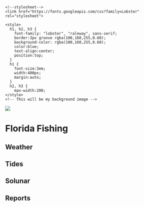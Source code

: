 <!DOCTYPE html>
<html>
  <head>
    <title>Florida Fishing</title>
   
   <!--Reference For future stylesheet
   <link
     href="/style.css"
     type="text/css"
     rel="stylesheet"> -->
     
    <!--stylesheet-->
    <link href="https://fonts.googleapis.com/css?family=Lobster" rel="stylesheet">
    
    <style>  
      h1, h2, h3 {
        font-family: "lobster", "raleway", sans-serif;
        border:3px groove rgba(100,160,255,0.60);
        background-color: rgba(100,160,255,0.60);
        color:blue;
        text-align:center;
        position:top;       
      }
      h1 {
        font-size:3em;
        width:400px;
        margin:auto; 
      }
      h2, h3 {
        max-width:200;
    </style>
    <!-- This will be my background image -->
   <img
        src="http://i1067.photobucket.com/albums/u433/surfingsrq/11.20.12%201594_zpsvh69ktrp.jpg"/>
  </head>
  <body> 
    <h1>Florida Fishing</h1>
      <h2>Weather</h2>
      <h2>Tides</h2>
      <h2>Solunar</h2>
      <h2>Reports</h2>      
  </body>
        </html>  
